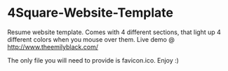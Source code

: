 # 4Square-Website-Template
Resume website template. Comes with 4 different sections, that light up 4 different colors when you mouse over them. Live demo @ http://www.theemilyblack.com/

The only file you will need to provide is favicon.ico. Enjoy :)
